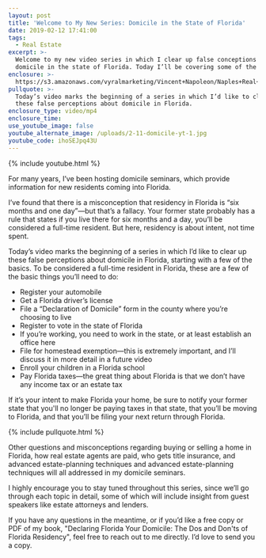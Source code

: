 ```yaml
---
layout: post
title: 'Welcome to My New Series: Domicile in the State of Florida'
date: 2019-02-12 17:41:00
tags:
  - Real Estate
excerpt: >-
  Welcome to my new video series in which I clear up false conceptions about
  domicile in the state of Florida. Today I’ll be covering some of the basics.
enclosure: >-
  https://s3.amazonaws.com/vyralmarketing/Vincent+Napoleon/Naples+Real+Estate+Agent+_+Domicile+Intro.mp4
pullquote: >-
  Today’s video marks the beginning of a series in which I’d like to clear up
  these false perceptions about domicile in Florida.
enclosure_type: video/mp4
enclosure_time:
use_youtube_image: false
youtube_alternate_image: /uploads/2-11-domicile-yt-1.jpg
youtube_code: ihoSEJpq43U
---
```


{% include youtube.html %}

For many years, I’ve been hosting domicile seminars, which provide information for new residents coming into Florida.

I’ve found that there is a misconception that residency in Florida is “six months and one day”—but that’s a fallacy. Your former state probably has a rule that states if you live there for six months and a day, you’ll be considered a full-time resident. But here, residency is about intent, not time spent.

Today’s video marks the beginning of a series in which I’d like to clear up these false perceptions about domicile in Florida, starting with a few of the basics. To be considered a full-time resident in Florida, these are a few of the basic things you’ll need to do:

* Register your automobile
* Get a Florida driver’s license
* File a “Declaration of Domicile” form in the county where you’re choosing to live
* Register to vote in the state of Florida
* If you’re working, you need to work in the state, or at least establish an office here
* File for homestead exemption—this is extremely important, and I’ll discuss it in more detail in a future video
* Enroll your children in a Florida school
* Pay Florida taxes—the great thing about Florida is that we don’t have any income tax or an estate tax

If it’s your intent to make Florida your home, be sure to notify your former state that you'll no longer be paying taxes in that state, that you’ll be moving to Florida, and that you’ll be filing your next return through Florida.

{% include pullquote.html %}

Other questions and misconceptions regarding buying or selling a home in Florida, how real estate agents are paid, who gets title insurance, and advanced estate-planning techniques and advanced estate-planning techniques will all addressed in my domicile seminars.

I highly encourage you to stay tuned throughout this series, since we’ll go through each topic in detail, some of which will include insight from guest speakers like estate attorneys and lenders.

If you have any questions in the meantime, or if you’d like a free copy or PDF of my book, "Declaring Florida Your Domicile: The Dos and Don'ts of Florida Residency", feel free to reach out to me directly. I’d love to send you a copy.